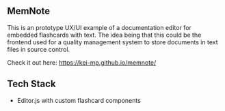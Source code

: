 ## MemNote

This is an prototype UX/UI example of a documentation editor for embedded flashcards with text. The idea being that this could be the frontend used for a quality management system to store documents in text files in source control.

Check it out here: https://kei-mp.github.io/memnote/

## Tech Stack

- Editor.js with custom flashcard components